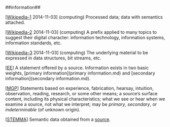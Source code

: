##information##

\[[Wikipedia-1](http://foldoc.org/information) 2014-11-03\] (computing) Processed data; data with semantics attached.

\[[Wikipedia-2](http://www.webopedia.com/sgsearch/information/) 2014-11-03\] (computing) A prefix applied to many topics to suggest their digital character: information technology, information systems, information standards, etc.

\[[Wikipedia-3](https://en.wikipedia.org/wiki/Information_theory) 2014-11-03\] (computing) The underlying material to be expressed in data structures, bit streams, etc.

\[[EE](SOURCES.md#EE)\]  A statement offered by a source. Information exists in two basic weights, [primary information](primary information.md) and [secondary information](secondary information.md).

\[[MGP](SOURCES.md#MGP)\] Statements based on experience, fabrication, hearsay, intuition, observation, reading, research, or some other means; a source’s surface content, including its physical characteristics; what we see or hear when we examine a source, not what we interpret; may be *primary*, *secondary*, or *indeterminable* (of unknown origin).

\[[STEMMA](SOURCES.md#STEMMA)\] Semantic data obtained from a [source](source.md).
